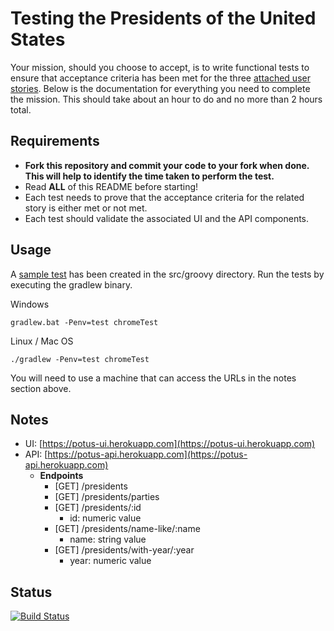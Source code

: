 # Testing the Presidents of the United States

Your mission, should you choose to accept, is to write functional tests to ensure that acceptance criteria has been met for the three [attached user stories](UserStories.md). Below is the documentation for everything you need to complete the mission. This should take about an hour to do and no more than 2 hours total.


## Requirements

- **Fork this repository and commit your code to your fork when done.  This will help to identify the time taken to perform the test.**
- Read **ALL** of this README before starting!
- Each test needs to prove that the acceptance criteria for the related story is either met or not met.
- Each test should validate the associated UI and the API components.

## Usage

A [sample test](https://github.com/stevegood/potus-tests/blob/master/src/test/groovy/com/herokuapp/potus/PresidentsSpec.groovy#L5) has been created in the src/groovy directory. Run the tests by executing the gradlew binary.

Windows

    gradlew.bat -Penv=test chromeTest

Linux / Mac OS

    ./gradlew -Penv=test chromeTest

You will need to use a machine that can access the URLs in the notes section above.

## Notes

- UI: [https://potus-ui.herokuapp.com](https://potus-ui.herokuapp.com)
- API: [https://potus-api.herokuapp.com](https://potus-api.herokuapp.com)
  - **Endpoints**
    - [GET] /presidents
    - [GET] /presidents/parties
    - [GET] /presidents/:id
      - id: numeric value
    - [GET] /presidents/name-like/:name
      - name: string value
    - [GET] /presidents/with-year/:year
      - year: numeric value

## Status

[![Build Status](https://travis-ci.org/stevegood/potus-tests.svg?branch=master)](https://travis-ci.org/stevegood/potus-tests)
